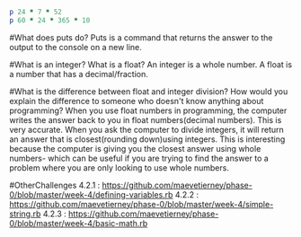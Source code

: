 ```ruby
p 24 * 7 * 52 
p 60 * 24 * 365 * 10 
``` 

#What does puts do?
Puts is a command that returns the answer to the output to the console on a new line. 

#What is an integer? What is a float?
An integer is a whole number. A float is a number that has a decimal/fraction. 

#What is the difference between float and integer division? How would you explain the difference to someone who doesn't know anything about programming? 
When you use float numbers in programming, the computer writes the answer back to you in float numbers(decimal numbers). This is very accurate. When you ask the computer to divide integers, it will return an answer that is closest(rounding down)using integers. This is interesting because the computer is giving you the closest answer using whole numbers- which can be useful if you are trying to find the answer to a problem where you are only looking to use whole numbers. 

#OtherChallenges
4.2.1 : https://github.com/maevetierney/phase-0/blob/master/week-4/defining-variables.rb
4.2.2 : https://github.com/maevetierney/phase-0/blob/master/week-4/simple-string.rb
4.2.3 : https://github.com/maevetierney/phase-0/blob/master/week-4/basic-math.rb
